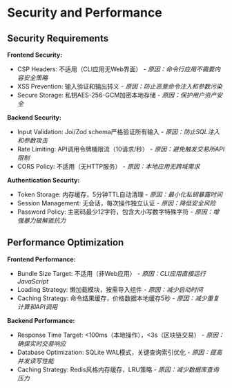 # Security and Performance

## Security Requirements

**Frontend Security:**
- CSP Headers: 不适用（CLI应用无Web界面） - _原因：命令行应用不需要内容安全策略_
- XSS Prevention: 输入验证和输出转义 - _原因：防止恶意命令注入和参数污染_
- Secure Storage: 私钥AES-256-GCM加密本地存储 - _原因：保护用户资产安全_

**Backend Security:**
- Input Validation: Joi/Zod schema严格验证所有输入 - _原因：防止SQL注入和参数攻击_
- Rate Limiting: API调用令牌桶限流（10请求/秒） - _原因：避免触发交易所API限制_
- CORS Policy: 不适用（无HTTP服务） - _原因：本地应用无跨域需求_

**Authentication Security:**
- Token Storage: 内存缓存，5分钟TTL自动清理 - _原因：最小化私钥暴露时间_
- Session Management: 无会话，每次操作独立认证 - _原因：降低安全风险_
- Password Policy: 主密码最少12字符，包含大小写数字特殊字符 - _原因：增强暴力破解抵抗力_

## Performance Optimization

**Frontend Performance:**
- Bundle Size Target: 不适用（非Web应用） - _原因：CLI应用直接运行JavaScript_
- Loading Strategy: 懒加载模块，按需导入组件 - _原因：减少启动时间_
- Caching Strategy: 命令结果缓存，价格数据本地缓存5秒 - _原因：减少重复计算和API调用_

**Backend Performance:**
- Response Time Target: <100ms（本地操作），<3s（区块链交易） - _原因：确保实时交易响应_
- Database Optimization: SQLite WAL模式，关键查询索引优化 - _原因：提高并发读写性能_
- Caching Strategy: Redis风格内存缓存，LRU策略 - _原因：减少数据库查询压力_
